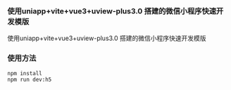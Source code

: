 ### 使用uniapp+vite+vue3+uview-plus3.0 搭建的微信小程序快速开发模版

使用uniapp+vite+vue3+uview-plus3.0 搭建的微信小程序快速开发模版

### 使用方法
```
npm install
npm run dev:h5
```